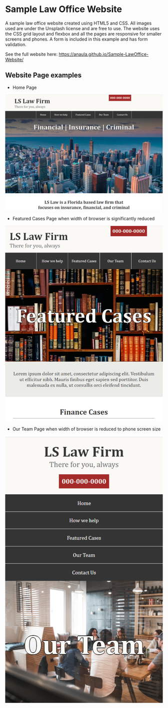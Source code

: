 # Sample Law Office Website

A sample law office website created using HTML5 and CSS. All images used are under the Unsplash license and are free to use. The website uses the CSS grid layout and flexbox and all the pages are responsive for smaller screens and phones.  A form is included in this example and has form validation.

See the full website here: https://anaula.github.io/Sample-LawOffice-Website/

## Website Page examples

- Home Page

![Website snapshot](/snaps/Homepage.PNG)

- Featured Cases Page when width of browser is significantly reduced

![Website responsive snapshot](/snaps/Featured-Cases-responsive.PNG)

- Our Team Page when width of browser is reduced to phone screen size

![Website responsive snapshot](/snaps/Our-Team-responsive.PNG)
